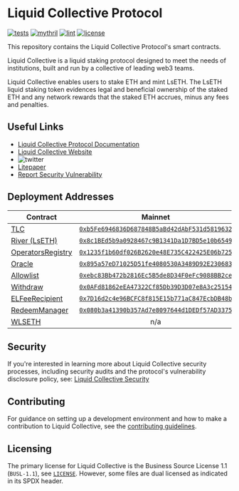 # Liquid Collective Protocol

[![tests](https://github.com/liquid-collective/liquid-collective-protocol/actions/workflows/Tests.yaml/badge.svg)](https://github.com/liquid-collective/liquid-collective-protocol/actions/workflows/Tests.yaml)
[![mythril](https://github.com/liquid-collective/liquid-collective-protocol/actions/workflows/Mythril.yaml/badge.svg)](https://github.com/liquid-collective/liquid-collective-protocol/actions/workflows/Mythril.yaml)
[![lint](https://github.com/liquid-collective/liquid-collective-protocol/actions/workflows/Lint.yaml/badge.svg)](https://github.com/liquid-collective/liquid-collective-protocol/actions/workflows/Lint.yaml)
[![license](https://img.shields.io/badge/license-busl--1.1-blue.svg)](./LICENSE)

This repository contains the Liquid Collective Protocol's smart contracts.

Liquid Collective is a liquid staking protocol designed to meet the needs of institutions, built and run by a collective of leading web3 teams.

Liquid Collective enables users to stake ETH and mint LsETH. The LsETH liquid staking token evidences legal and beneficial ownership of the staked ETH and any network rewards that the staked ETH accrues, minus any fees and penalties.

## Useful Links

- [Liquid Collective Protocol Documentation](https://docs.liquidcollective.io/)
- [Liquid Collective Website](https://liquidcollective.io)
- ![twitter](https://img.shields.io/twitter/follow/liquid_col?style=social)
- [Litepaper](https://liquidcollective.io/litepaper/)
- [Report Security Vulnerability](https://github.com/liquid-collective/security)

## Deployment Addresses

| Contract                                                                                                                             |                                                         Mainnet                                                         |                                                             Goerli                                                             | Holesky                                                                                                                         |
| ------------------------------------------------------------------------------------------------------------------------------------ | :---------------------------------------------------------------------------------------------------------------------: | :----------------------------------------------------------------------------------------------------------------------------: | :-------------------------------------------------------------------------------------------------------------------------------: |
| [TLC](https://github.com/liquid-collective/liquid-collective-protocol/blob/main/contracts/src/TLC.1.sol)                             | [`0xb5Fe6946836D687848B5aBd42dAbF531d5819632`](https://etherscan.io/address/0xb5Fe6946836D687848B5aBd42dAbF531d5819632) | [`0xb2f102b87022bf5a64e012b39FF25a404102e301`](https://goerli.etherscan.io/address/0xb2f102b87022bf5a64e012b39FF25a404102e301) | [`0xA8048bd67D228709dEE9e593a574836dE565F80E`](https://holesky.etherscan.io/address/0xA8048bd67D228709dEE9e593a574836dE565F80E) |
| [River (LsETH)](https://github.com/liquid-collective/liquid-collective-protocol/blob/main/contracts/src/River.1.sol)                 | [`0x8c1BEd5b9a0928467c9B1341Da1D7BD5e10b6549`](https://etherscan.io/address/0x8c1BEd5b9a0928467c9B1341Da1D7BD5e10b6549) | [`0x3ecCAdA3e11c1Cc3e9B5a53176A67cc3ABDD3E46`](https://goerli.etherscan.io/address/0x3ecCAdA3e11c1Cc3e9B5a53176A67cc3ABDD3E46) | [`0x08CC4d7cE071BB80EB30184da96692C312Cfa904`](https://holesky.etherscan.io/address/0x08CC4d7cE071BB80EB30184da96692C312Cfa904) |
| [OperatorsRegistry](https://github.com/liquid-collective/liquid-collective-protocol/blob/main/contracts/src/OperatorsRegistry.1.sol) | [`0x1235f1b60df026B2620e48E735C422425E06b725`](https://etherscan.io/address/0x1235f1b60df026B2620e48E735C422425E06b725) | [`0xf06BEd337f29CB856b072dc8d57A2c22FB2eC2CB`](https://goerli.etherscan.io/address/0xf06BEd337f29CB856b072dc8d57A2c22FB2eC2CB) | [`0xE335BCEA51Dce6f8aa76f74487338bCB6C361d4c`](https://holesky.etherscan.io/address/0xE335BCEA51Dce6f8aa76f74487338bCB6C361d4c) |
| [Oracle](https://github.com/liquid-collective/liquid-collective-protocol/blob/main/contracts/src/Oracle.1.sol)                       | [`0x895a57eD71025D51fe4080530A3489D92E230683`](https://etherscan.io/address/0x895a57eD71025D51fe4080530A3489D92E230683) | [`0x088050c58ae0F447d52674Ac58e20DD2FB68E2da`](https://goerli.etherscan.io/address/0x088050c58ae0F447d52674Ac58e20DD2FB68E2da) | [`0x0C20959C12Eb226eC7DddC25109124AE850ED4BE`](https://holesky.etherscan.io/address/0x0C20959C12Eb226eC7DddC25109124AE850ED4BE) |
| [Allowlist](https://github.com/liquid-collective/liquid-collective-protocol/blob/main/contracts/src/Allowlist.1.sol)                 | [`0xebc83Bb472b2816Ec5B5de8D34F0eFc9088BB2ce`](https://etherscan.io/address/0xebc83Bb472b2816Ec5B5de8D34F0eFc9088BB2ce) | [`0xe7B74d98D46A8e0979B0342172A3A4890F852558`](https://goerli.etherscan.io/address/0xe7B74d98D46A8e0979B0342172A3A4890F852558) | [`0x2135EFc45c42c6242E3ACE651220D0af679eB63c`](https://holesky.etherscan.io/address/0x2135EFc45c42c6242E3ACE651220D0af679eB63c) |
| [Withdraw](https://github.com/liquid-collective/liquid-collective-protocol/blob/main/contracts/src/Withdraw.1.sol)                   | [`0x0AFd81862eEA47322Cf85Db39D3D07e8A3c25154`](https://etherscan.io/address/0x0AFd81862eEA47322Cf85Db39D3D07e8A3c25154) | [`0x40a369DD92f043A6782F4d071f9D2ba22b4Ea14d`](https://goerli.etherscan.io/address/0x40a369DD92f043A6782F4d071f9D2ba22b4Ea14d) | [`0x20028A25F159A8e92c315525b04eA3A972e81496`](https://holesky.etherscan.io/address/0x20028A25F159A8e92c315525b04eA3A972e81496) |
| [ELFeeRecipient](https://github.com/liquid-collective/liquid-collective-protocol/blob/main/contracts/src/ELFeeRecipient.1.sol)       | [`0x7D16d2c4e96BCFC8f815E15b771aC847EcbDB48b`](https://etherscan.io/address/0x7D16d2c4e96BCFC8f815E15b771aC847EcbDB48b) | [`0x5654f8dFFE80ca9Fa270540C44F230CEeB0EA3bB`](https://goerli.etherscan.io/address/0x5654f8dFFE80ca9Fa270540C44F230CEeB0EA3bB) | [`0x2343A2cF4F4b2109400dBC0143437151b119bFdd`](https://holesky.etherscan.io/address/0x2343A2cF4F4b2109400dBC0143437151b119bFdd) |
| [RedeemManager](https://github.com/liquid-collective/liquid-collective-protocol/blob/main/contracts/src/RedeemManager.1.sol)         | [`0x080b3a41390b357Ad7e8097644d1DEDf57AD3375`](https://etherscan.io/address/0x080b3a41390b357Ad7e8097644d1DEDf57AD3375) | [`0x0693875efbf04ddad955c04332ba3324472df980`](https://goerli.etherscan.io/address/0x0693875efbf04ddad955c04332ba3324472df980) | [`0x5C86D68e518cFa722985971d473b525FcC5821D2`](https://holesky.etherscan.io/address/0x5C86D68e518cFa722985971d473b525FcC5821D2) |
| [WLSETH](https://github.com/liquid-collective/liquid-collective-protocol/blob/main/contracts/src/WLSETH.1.sol)                       |                                                           n/a                                                           | [`0x39dca666d863f9a5fcd0f54aedc38583ab1478bc`](https://goerli.etherscan.io/address/0x39dca666d863f9a5fcd0f54aedc38583ab1478bc) | [`0xa98665963FB5f7cc27A8364584297eb080daD78F`](https://holesky.etherscan.io/address/0xa98665963FB5f7cc27A8364584297eb080daD78F) |

## Security

If you're interested in learning more about Liquid Collective security processes, including security audits and the protocol's vulnerability disclosure policy, see: [Liquid Collective Security](https://github.com/liquid-collective/security)

## Contributing

For guidance on setting up a development environment and how to make a contribution to Liquid Collective, see the [contributing guidelines](./CONTRIBUTING.md).

## Licensing

The primary license for Liquid Collective is the Business Source License 1.1 (`BUSL-1.1`), see [`LICENSE`](./LICENSE). However, some files are dual licensed as indicated in its SPDX header.
